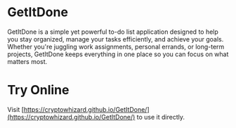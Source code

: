 # GetItDone
GetItDone is a simple yet powerful to-do list application designed to help you stay organized, manage your tasks efficiently, and achieve your goals. Whether you're juggling work assignments, personal errands, or long-term projects, GetItDone keeps everything in one place so you can focus on what matters most.

# Try Online 
Visit [https://cryptowhizard.github.io/GetItDone/](https://cryptowhizard.github.io/GetItDone/) to use it directly.


